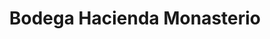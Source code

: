 ---
title: "Bodega Hacienda Monasterio"
url: /pesquera-de-duero/bodega-hacienda-monasterio/
shop: Wein
---